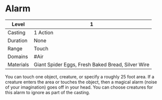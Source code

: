 # Alarm

| Level     | 1                                                 |
| --------- | ------------------------------------------------- |
| Casting   | 1 Action                                          |
| Duration  | None                                              |
| Range     | Touch                                             |
| Domains   | #Air                                              |
| Materials | Giant Spider Eggs, Fresh Baked Bread, Silver Wire |

You can touch one object, creature, or specify a roughly 25 foot area. If a creature enters the area or touches the object, then a magical alarm (noise of your imagination) goes off in your head. You can choose creatures for this alarm to ignore as part of the casting. 